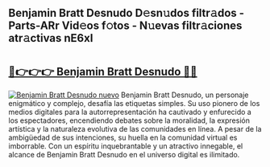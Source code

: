 ## Benjamin Bratt Desnudo D𝚎sn𝚞dos filtr𝚊dos - Parts-ARr Vid𝚎os f𝚘tos - N𝚞evas filtr𝚊ciones atr𝚊ctivas nE6xI

# <h2><a href="http://mb6eap.tromn.icu/?c=Benjamin+Bratt+Desnudo">🔗👉👉👉 Benjamin Bratt Desnudo 🔗🔗</a></h2>

[![Benjamin Bratt Desnudo nuevo](https://i.imgur.com/pEAQMta.gif)](http://mb6eap.tromn.icu/?c=Benjamin+Bratt+Desnudo)
Benjamin Bratt Desnudo, un personaje enigmático y complejo, desafía las etiquetas simples. Su uso pionero de los medios digitales para la autorrepresentación ha cautivado y enfurecido a los espectadores, encendiendo debates sobre la moralidad, la expresión artística y la naturaleza evolutiva de las comunidades en línea. A pesar de la ambigüedad de sus intenciones, su huella en la comunidad virtual es imborrable. Con un espíritu inquebrantable y un atractivo innegable, el alcance de Benjamin Bratt Desnudo en el universo digital es ilimitado.
